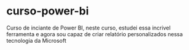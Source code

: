 # curso-power-bi

Curso de inciante de Power BI, neste curso, estudei essa incrivel ferramenta e agora sou capaz de criar relatório personalizados nessa tecnologia da Microsoft
